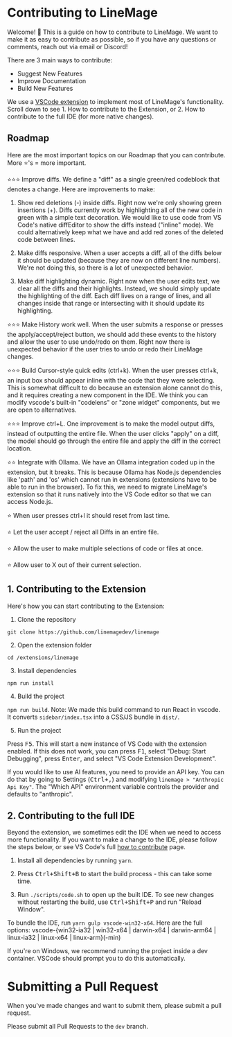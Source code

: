 
# Contributing to LineMage

Welcome! 👋 This is a guide on how to contribute to LineMage. We want to make it as easy to contribute as possible, so if you have any questions or comments, reach out via email or Discord!

There are 3 main ways to contribute: 

- Suggest New Features
- Improve Documentation
- Build New Features

We use a [VSCode extension](https://code.visualstudio.com/api/get-started/your-first-extension) to implement most of LineMage's functionality.  Scroll down to see 1. How to contribute to the Extension, or 2. How to contribute to the full IDE (for more native changes).




## Roadmap

Here are the most important topics on our Roadmap that you can contribute. More ⭐'s = more important.

⭐⭐⭐ Improve diffs. We define a "diff" as a single green/red codeblock that denotes a change. Here are improvements to make:

1. Show red deletions (-) inside diffs. Right now we're only showing green insertions (+). Diffs currently work by highlighting all of the new code in green with a simple text decoration. We would like to use code from VS Code's native diffEditor to show the diffs instead ("inline" mode). We could alternatively keep what we have and add red zones of the deleted code between lines.

2. Make diffs responsive. When a user accepts a diff, all of the diffs below it should be updated (because they are now on different line numbers). We're not doing this, so there is a lot of unexpected behavior. 

3. Make diff highlighting dynamic. Right now when the user edits text, we clear all the diffs and their highlights. Instead, we should simply update the highlighting of the diff. Each diff lives on a range of lines, and all changes inside that range or intersecting with it should update its highlighting. 

⭐⭐⭐ Make History work well. When the user submits a response or presses the apply/accept/reject button, we should add these events to the history and allow the user to use undo/redo on them. Right now there is unexpected behavior if the user tries to undo or redo their LineMage changes.

⭐⭐⭐ Build Cursor-style quick edits (ctrl+k). When the user presses ctrl+k, an input box should appear inline with the code that they were selecting. This is somewhat difficult to do because an extension alone cannot do this, and it requires creating a new component in the IDE. We think you can modify vscode's built-in "codelens" or "zone widget" components, but we are open to alternatives.

⭐⭐⭐ Improve ctrl+L. One improvement is to make the model output diffs, instead of outputting the entire file. When the user clicks "apply" on a diff, the model should go through the entire file and apply the diff in the correct location.


⭐⭐ Integrate with Ollama. We have an Ollama integration coded up in the extension, but it breaks. This is because Ollama has Node.js dependencies like 'path' and 'os' which cannot run in extensions (extensions have to be able to run in the browser). To fix this, we need to migrate LineMage's extension so that it runs natively into the VS Code editor so that we can access Node.js.

⭐ When user presses ctrl+l it should reset from last time.

⭐ Let the user accept / reject all Diffs in an entire file.

⭐ Allow the user to make multiple selections of code or files at once.

⭐ Allow user to X out of their current selection.



## 1. Contributing to the Extension
Here's how you can start contributing to the Extension:

1. Clone the repository

 `git clone https://github.com/linemagedev/linemage`

2. Open the extension folder

`cd /extensions/linemage`

3. Install dependencies

`npm run install`

4. Build the project

`npm run build`. Note: We made this build command to run React in vscode. It converts `sidebar/index.tsx` into a CSS/JS bundle in `dist/`.

5. Run the project

Press <kbd>F5</kbd>. This will start a new instance of VS Code with the extension enabled. If this does not work, you can press <kbd>F1</kbd>, select "Debug: Start Debugging", press <kbd>Enter</kbd>, and select "VS Code Extension Development".

If you would like to use AI features, you need to provide an API key. You can do that by going to Settings (<kbd>Ctrl+,</kbd>) and modifying `linemage > "Anthropic Api Key"`. The "Which API" environment variable controls the provider and defaults to "anthropic".

## 2. Contributing to the full IDE

Beyond the extension, we sometimes edit the IDE when we need to access more functionality. If you want to make a change to the IDE, please follow the steps below, or see VS Code's full [how to contribute](https://github.com/microsoft/vscode/wiki/How-to-Contribute) page.

1. Install all dependencies by running `yarn`.

2. Press <kbd>Ctrl+Shift+B</kbd> to start the build process - this can take some time.

3. Run `./scripts/code.sh` to open up the built IDE. To see new changes without restarting the build, use <kbd>Ctrl+Shift+P</kbd> and run "Reload Window".

To bundle the IDE, run `yarn gulp vscode-win32-x64`. Here are the full options: vscode-{win32-ia32 | win32-x64 | darwin-x64 | darwin-arm64 | linux-ia32 | linux-x64 | linux-arm}(-min)

If you're on Windows, we recommend running the project inside a dev container. VSCode should prompt you to do this automatically.



# Submitting a Pull Request

When you've made changes and want to submit them, please submit a pull request.

Please submit all Pull Requests to the `dev` branch.

























<!--

### Design principles

- Least amount of eye movement necessary; if user presses submit, show them the message where they submitted


### Ctrl+L (chat)




### Ctrl+K (inline edits)

- Create a new input box that takes in the user's description.

- Make it appear above each.

- The input box should appear directly above the code selection - this requires using a Zone widget.


### Core

- Migrate the LineMage extension to live natively in VS Code. There's initial work here at `linemage.contribution.ts`.

- Allow access to the VS Code extension marketplace.

- Re-write the whole file when the user clicks "Apply" and show a gray progress indicator in the BG.



### Diffs

"Diffs" are the inline green/red highlights you see to approve or reject a change.

- Diffs are not responsive to edits right now. To make them responsive, we need to update all Diffs' ranges every time there's a change.

- Right now Diffs are only shown in green as a simple text decoration. We'd like to have them work better by using code from VS Code's native diffEditor ("inline" mode).

- **Events:** On many types of events, we should reject all the current Diffs (user submits a new chat message, clicks Apply, etc).






### Ollama

- Ollama doesn't work now because its JS library depends on Node.js and uses imports like 'path', 'os', while extensions must be able to run in the browser. When we migrate the extension into the VS Code codebase, we'll be able to access Node.js and will uncomment the Ollama integration.

### Greptile

- Ideally we'd auto-detect -->
